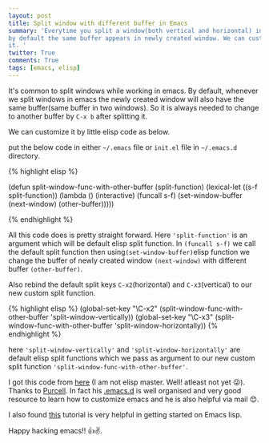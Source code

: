 ```yaml
---
layout: post
title: Split window with different buffer in Emacs
summary: 'Everytime you split a window(both vertical and horizontal) in Emacs,
by default the same buffer appears in newly created window. We can customize
it. '
twitter: True
comments: True
tags: [emacs, elisp]
---
```


It's common to split windows while working in emacs. By default, whenever we
split windows in emacs the newly created window will also have the same
buffer(same buffer in two windows). So it is always needed
to change to another buffer by ``C-x b`` after splitting it.

We can customize it by little elisp code as below.

<!--break-->

put the below code in either ```~/.emacs``` file or ```init.el``` file in ```~/.emacs.d``` directory.

{% highlight elisp %}

(defun split-window-func-with-other-buffer (split-function)
  (lexical-let ((s-f split-function))
    (lambda ()
      (interactive)
      (funcall s-f)
      (set-window-buffer (next-window) (other-buffer)))))

{% endhighlight %}

All this code does is pretty straight forward. Here ```'split-function'``` is an
argument which will be default elisp split function. In ```(funcall s-f)``` we call the
default split function then using```(set-window-buffer)```elisp function we change the buffer of newly
created window ```(next-window)``` with different buffer ```(other-buffer)```.

Also rebind the default split keys ```C-x2```(horizontal) and ```C-x3```(vertical) to our
new custom split function.

{% highlight elisp %}
(global-set-key "\C-x2" (split-window-func-with-other-buffer 'split-window-vertically))
(global-set-key "\C-x3" (split-window-func-with-other-buffer 'split-window-horizontally))
{% endhighlight %}

here ```'split-window-vertically'``` and ```'split-window-horizontally'``` are default
elisp split functions which we pass as argument to our new custom split
function ```'split-window-func-with-other-buffer'```.

I got this code from
[here](https://github.com/purcell/emacs.d/blob/master/lisp/init-windows.el#L15-L26)
(I am not elisp master. Well! atleast not
yet 😜). Thanks to [Purcell](https://github.com/purcell). In fact his
[.emacs.d](https://github.com/purcell/emacs.d) is well organised and very good
resource to learn how to customize emacs and he is also helpful via mail 😊.

I also found [this](http://bzg.fr/learn-emacs-lisp-in-15-minutes.html) tutorial is very helpful in getting started on Emacs lisp.

Happy hacking emacs!! 👍✌.
